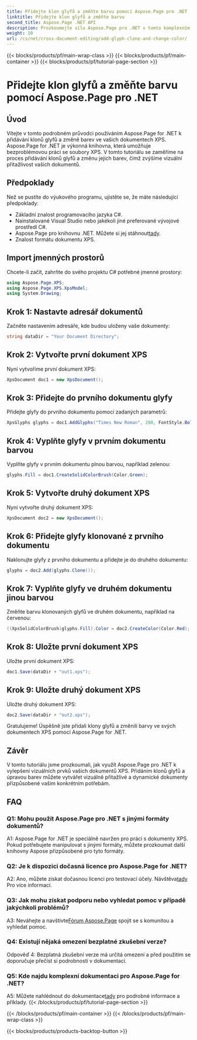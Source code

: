 ```yaml
---
title: Přidejte klon glyfů a změňte barvu pomocí Aspose.Page pro .NET
linktitle: Přidejte klon glyfů a změňte barvu
second_title: Aspose.Page .NET API
description: Prozkoumejte sílu Aspose.Page pro .NET v tomto komplexním tutoriálu. Naučte se snadno přidávat klony glyfů a měnit barvy v dokumentech XPS.
weight: 10
url: /cs/net/cross-document-editing/add-glyph-clone-and-change-color/
---
```


{{< blocks/products/pf/main-wrap-class >}}
{{< blocks/products/pf/main-container >}}
{{< blocks/products/pf/tutorial-page-section >}}

# Přidejte klon glyfů a změňte barvu pomocí Aspose.Page pro .NET

## Úvod

Vítejte v tomto podrobném průvodci používáním Aspose.Page for .NET k přidávání klonů glyfů a změně barev ve vašich dokumentech XPS. Aspose.Page for .NET je výkonná knihovna, která umožňuje bezproblémovou práci se soubory XPS. V tomto tutoriálu se zaměříme na proces přidávání klonů glyfů a změnu jejich barev, čímž zvýšíme vizuální přitažlivost vašich dokumentů.

## Předpoklady

Než se pustíte do výukového programu, ujistěte se, že máte následující předpoklady:

- Základní znalost programovacího jazyka C#.
- Nainstalované Visual Studio nebo jakékoli jiné preferované vývojové prostředí C#.
-  Aspose.Page pro knihovnu .NET. Můžete si jej stáhnout[tady](https://releases.aspose.com/page/net/).
- Znalost formátu dokumentu XPS.

## Import jmenných prostorů

Chcete-li začít, zahrňte do svého projektu C# potřebné jmenné prostory:

```csharp
using Aspose.Page.XPS;
using Aspose.Page.XPS.XpsModel;
using System.Drawing;
```

## Krok 1: Nastavte adresář dokumentů

Začněte nastavením adresáře, kde budou uloženy vaše dokumenty:

```csharp
string dataDir = "Your Document Directory";
```

## Krok 2: Vytvořte první dokument XPS

Nyní vytvoříme první dokument XPS:

```csharp
XpsDocument doc1 = new XpsDocument();
```

## Krok 3: Přidejte do prvního dokumentu glyfy

Přidejte glyfy do prvního dokumentu pomocí zadaných parametrů:

```csharp
XpsGlyphs glyphs = doc1.AddGlyphs("Times New Roman", 200, FontStyle.Bold, 50, 250, "Test");
```

## Krok 4: Vyplňte glyfy v prvním dokumentu barvou

Vyplňte glyfy v prvním dokumentu plnou barvou, například zelenou:

```csharp
glyphs.Fill = doc1.CreateSolidColorBrush(Color.Green);
```

## Krok 5: Vytvořte druhý dokument XPS

Nyní vytvořte druhý dokument XPS:

```csharp
XpsDocument doc2 = new XpsDocument();
```

## Krok 6: Přidejte glyfy klonované z prvního dokumentu

Naklonujte glyfy z prvního dokumentu a přidejte je do druhého dokumentu:

```csharp
glyphs = doc2.Add(glyphs.Clone());
```

## Krok 7: Vyplňte glyfy ve druhém dokumentu jinou barvou

Změňte barvu klonovaných glyfů ve druhém dokumentu, například na červenou:

```csharp
((XpsSolidColorBrush)glyphs.Fill).Color = doc2.CreateColor(Color.Red);
```

## Krok 8: Uložte první dokument XPS

Uložte první dokument XPS:

```csharp
doc1.Save(dataDir + "out1.xps");
```

## Krok 9: Uložte druhý dokument XPS

Uložte druhý dokument XPS:

```csharp
doc2.Save(dataDir + "out2.xps");
```

Gratulujeme! Úspěšně jste přidali klony glyfů a změnili barvy ve svých dokumentech XPS pomocí Aspose.Page for .NET.

## Závěr

V tomto tutoriálu jsme prozkoumali, jak využít Aspose.Page pro .NET k vylepšení vizuálních prvků vašich dokumentů XPS. Přidáním klonů glyfů a úpravou barev můžete vytvářet vizuálně přitažlivé a dynamické dokumenty přizpůsobené vašim konkrétním potřebám.

## FAQ

### Q1: Mohu použít Aspose.Page pro .NET s jinými formáty dokumentů?

A1: Aspose.Page for .NET je speciálně navržen pro práci s dokumenty XPS. Pokud potřebujete manipulovat s jinými formáty, můžete prozkoumat další knihovny Aspose přizpůsobené pro tyto formáty.

### Q2: Je k dispozici dočasná licence pro Aspose.Page for .NET?

 A2: Ano, můžete získat dočasnou licenci pro testovací účely. Návštěva[tady](https://purchase.aspose.com/temporary-license/) Pro více informací.

### Q3: Jak mohu získat podporu nebo vyhledat pomoc v případě jakýchkoli problémů?

 A3: Neváhejte a navštivte[Fórum Aspose.Page](https://forum.aspose.com/c/page/39) spojit se s komunitou a vyhledat pomoc.

### Q4: Existují nějaká omezení bezplatné zkušební verze?

Odpověď 4: Bezplatná zkušební verze má určitá omezení a před použitím se doporučuje přečíst si podrobnosti v dokumentaci.

### Q5: Kde najdu komplexní dokumentaci pro Aspose.Page for .NET?

 A5: Můžete nahlédnout do dokumentace[tady](https://reference.aspose.com/page/net/) pro podrobné informace a příklady.
{{< /blocks/products/pf/tutorial-page-section >}}

{{< /blocks/products/pf/main-container >}}
{{< /blocks/products/pf/main-wrap-class >}}

{{< blocks/products/products-backtop-button >}}
